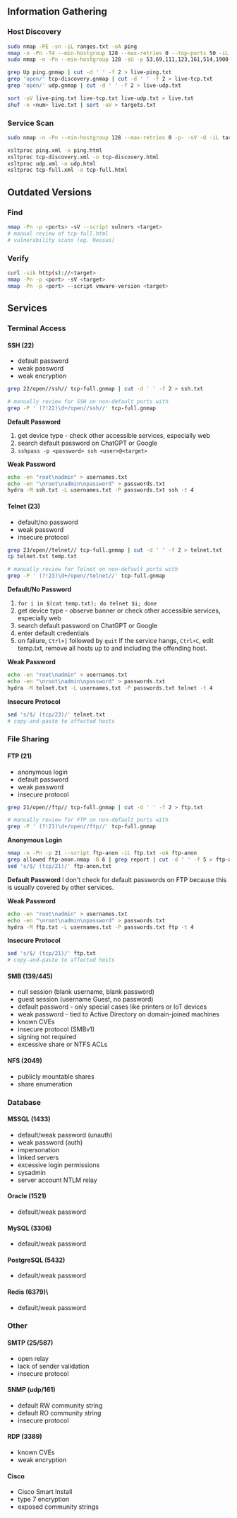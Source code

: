 ## Information Gathering

### Host Discovery
```sh
sudo nmap -PE -sn -iL ranges.txt -oA ping
nmap -n -Pn -T4 --min-hostgroup 128 --max-retries 0 --top-ports 50 -iL ranges.txt -oA tcp-discovery
sudo nmap -n -Pn --min-hostgroup 128 -sU -p 53,69,111,123,161,514,1900 -iL ranges.txt -oA udp
```

```sh
grep Up ping.gnmap | cut -d ' ' -f 2 > live-ping.txt
grep 'open/' tcp-discovery.gnmap | cut -d ' ' -f 2 > live-tcp.txt
grep 'open/' udp.gnmap | cut -d ' ' -f 2 > live-udp.txt

sort -uV live-ping.txt live-tcp.txt live-udp.txt > live.txt
shuf -n <num> live.txt | sort -uV > targets.txt
```
### Service Scan
```sh
sudo nmap -n -Pn --min-hostgroup 128 --max-retries 0 -p- -sV -O -iL targets.txt -oA tcp-full
```

```sh
xsltproc ping.xml -o ping.html
xsltproc tcp-discovery.xml -o tcp-discovery.html
xsltproc udp.xml -o udp.html
xsltproc tcp-full.xml -o tcp-full.html
```
## Outdated Versions
### Find
```sh
nmap -Pn -p <ports> -sV --script vulners <target>
# manual review of tcp-full.html
# vulnerability scans (eg. Nessus)
```
### Verify
```sh
curl -sik http(s)://<target>
nmap -Pn -p <port> -sV <target>
nmap -Pn -p <port> --script vmware-version <target>
```
## Services

### Terminal Access
#### SSH (22)
- default password
- weak password
- weak encryption

```sh
grep 22/open//ssh// tcp-full.gnmap | cut -d ' ' -f 2 > ssh.txt

# manually review for SSH on non-default ports with
grep -P ' (?!22)\d+/open//ssh//' tcp-full.gnmap
```

**Default Password**
1. get device type - check other accessible services, especially web
2. search default password on ChatGPT or Google
3. `sshpass -p <password> ssh <user>@<target>`

**Weak Password**
```sh
echo -en "root\nadmin" > usernames.txt
echo -en "\nroot\nadmin\npassword" > passwords.txt
hydra -M ssh.txt -L usernames.txt -P passwords.txt ssh -t 4
```
#### Telnet (23)
- default/no password
- weak password
- insecure protocol

```sh
grep 23/open//telnet// tcp-full.gnmap | cut -d ' ' -f 2 > telnet.txt
cp telnet.txt temp.txt

# manually review for Telnet on non-default ports with
grep -P ' (?!23)\d+/open//telnet//' tcp-full.gnmap
```

**Default/No Password**
1. `for i in $(cat temp.txt); do telnet $i; done`
2. get device type - observe banner or check other accessible services, especially web
3. search default password on ChatGPT or Google
4. enter default credentials
5. on failure, `Ctrl+]` followed by `quit`
If the service hangs, `Ctrl+C`, edit temp.txt, remove all hosts up to and including the offending host.

**Weak Password**
```sh
echo -en "root\nadmin" > usernames.txt
echo -en "\nroot\nadmin\npassword" > passwords.txt
hydra -M telnet.txt -L usernames.txt -P passwords.txt telnet -t 4
```

**Insecure Protocol**
```sh
sed 's/$/ (tcp/23)/' telnet.txt
# copy-and-paste to affected hosts
```
### File Sharing
#### FTP (21)
- anonymous login
- default password
- weak password
- insecure protocol

```sh
grep 21/open//ftp// tcp-full.gnmap | cut -d ' ' -f 2 > ftp.txt

# manually review for FTP on non-default ports with
grep -P ' (?!21)\d+/open//ftp//' tcp-full.gnmap
```

**Anonymous Login**
```sh
nmap -n -Pn -p 21 --script ftp-anon -iL ftp.txt -oA ftp-anon
grep allowed ftp-anon.nmap -B 6 | grep report | cut -d ' ' -f 5 > ftp-anon.txt
sed 's/$/ (tcp/21)/' ftp-anon.txt
```

**Default Password**
I don't check for default passwords on FTP because this is usually covered by other services.

**Weak Password**
```sh
echo -en "root\nadmin" > usernames.txt
echo -en "\nroot\nadmin\npassword" > passwords.txt
hydra -M ftp.txt -L usernames.txt -P passwords.txt ftp -t 4
```

**Insecure Protocol**
```sh
sed 's/$/ (tcp/21)/' ftp.txt
# copy-and-paste to affected hosts
```
#### SMB (139/445)
- null session (blank username, blank password)
- guest session (username Guest, no password)
- default password - only special cases like printers or IoT devices
- weak password - tied to Active Directory on domain-joined machines
- known CVEs
- insecure protocol (SMBv1)
- signing not required
- excessive share or NTFS ACLs
#### NFS (2049)
- publicly mountable shares
- share enumeration
### Database

#### MSSQL (1433)
- default/weak password (unauth)
- weak password (auth)
- impersonation
- linked servers
- excessive login permissions
- sysadmin
- server account NTLM relay
#### Oracle (1521)
- default/weak password
#### MySQL (3306)
- default/weak password
#### PostgreSQL (5432)
- default/weak password
#### Redis (6379)\
- default/weak password
### Other
#### SMTP (25/587)
- open relay
- lack of sender validation
- insecure protocol
#### SNMP (udp/161)
- default RW community string
- default RO community string
- insecure protocol
#### RDP (3389)
- known CVEs
- weak encryption
#### Cisco
- Cisco Smart Install
- type 7 encryption
- exposed community strings

